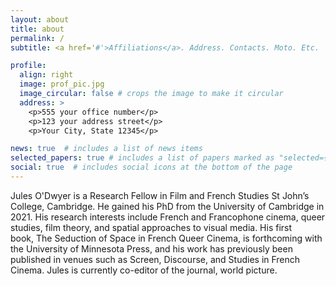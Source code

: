 ```yaml
---
layout: about
title: about
permalink: /
subtitle: <a href='#'>Affiliations</a>. Address. Contacts. Moto. Etc.

profile:
  align: right
  image: prof_pic.jpg
  image_circular: false # crops the image to make it circular
  address: >
    <p>555 your office number</p>
    <p>123 your address street</p>
    <p>Your City, State 12345</p>

news: true  # includes a list of news items
selected_papers: true # includes a list of papers marked as "selected={true}"
social: true  # includes social icons at the bottom of the page
---
```


Jules O'Dwyer is a Research Fellow in Film and French Studies St John’s College, Cambridge. He gained his PhD from the University of Cambridge in 2021. His research interests include French and Francophone cinema, queer studies, film theory, and spatial approaches to visual media. His first book, The Seduction of Space in French Queer Cinema, is forthcoming with the University of Minnesota Press, and his work has previously been published in venues such as Screen, Discourse, and Studies in French Cinema. Jules is currently co-editor of the journal, world picture.
